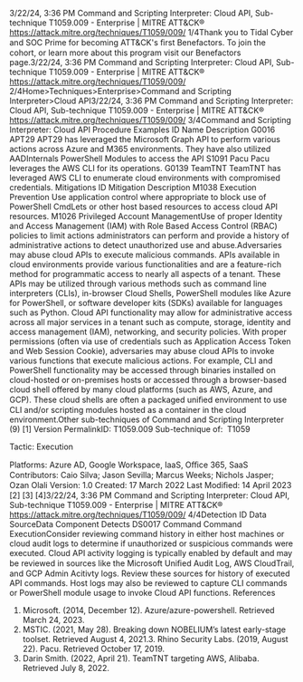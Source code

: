 3/22/24, 3:36 PM Command and Scripting Interpreter: Cloud API, Sub-technique T1059.009 - Enterprise | MITRE ATT&CK®
https://attack.mitre.org/techniques/T1059/009/ 1/4Thank you to Tidal Cyber and SOC Prime for becoming ATT&CK's ﬁrst Benefactors. To join the cohort, or learn more about this program visit our
Benefactors page.3/22/24, 3:36 PM Command and Scripting Interpreter: Cloud API, Sub-technique T1059.009 - Enterprise | MITRE ATT&CK®
https://attack.mitre.org/techniques/T1059/009/ 2/4Home>Techniques>Enterprise>Command and Scripting Interpreter>Cloud API3/22/24, 3:36 PM Command and Scripting Interpreter: Cloud API, Sub-technique T1059.009 - Enterprise | MITRE ATT&CK®
https://attack.mitre.org/techniques/T1059/009/ 3/4Command and Scripting Interpreter: Cloud API
Procedure Examples
ID Name Description
G0016 APT29 APT29 has leveraged the Microsoft Graph API to perform various actions across Azure and M365 environments.
They have also utilized AADInternals PowerShell Modules to access the API 
S1091 Pacu Pacu leverages the AWS CLI for its operations.
G0139 TeamTNT TeamTNT has leveraged AWS CLI to enumerate cloud environments with compromised credentials.
Mitigations
ID Mitigation Description
M1038 Execution Prevention Use application control where appropriate to block use of PowerShell CmdLets or other host based
resources to access cloud API resources.
M1026 Privileged Account
ManagementUse of proper Identity and Access Management (IAM) with Role Based Access Control (RBAC)
policies to limit actions administrators can perform and provide a history of administrative actions to
detect unauthorized use and abuse.Adversaries may abuse cloud APIs to execute malicious commands. APIs available in cloud environments provide various functionalities
and are a feature-rich method for programmatic access to nearly all aspects of a tenant. These APIs may be utilized through various
methods such as command line interpreters (CLIs), in-browser Cloud Shells, PowerShell modules like Azure for PowerShell, or software
developer kits (SDKs) available for languages such as Python.
Cloud API functionality may allow for administrative access across all major services in a tenant such as compute, storage, identity and
access management (IAM), networking, and security policies.
With proper permissions (often via use of credentials such as Application Access Token and Web Session Cookie), adversaries may abuse
cloud APIs to invoke various functions that execute malicious actions. For example, CLI and PowerShell functionality may be accessed
through binaries installed on cloud-hosted or on-premises hosts or accessed through a browser-based cloud shell offered by many cloud
platforms (such as AWS, Azure, and GCP). These cloud shells are often a packaged uniﬁed environment to use CLI and/or scripting modules
hosted as a container in the cloud environment.Other sub-techniques of Command and Scripting Interpreter (9)
[1]
Version PermalinkID: T1059.009
Sub-technique of:  T1059

Tactic: Execution

Platforms: Azure AD, Google Workspace, IaaS, Oﬃce 365, SaaS
Contributors: Caio Silva; Jason Sevilla; Marcus Weeks; Nichols Jasper; Ozan Olali
Version: 1.0
Created: 17 March 2022
Last Modiﬁed: 14 April 2023
[2]
[3]
[4]3/22/24, 3:36 PM Command and Scripting Interpreter: Cloud API, Sub-technique T1059.009 - Enterprise | MITRE ATT&CK®
https://attack.mitre.org/techniques/T1059/009/ 4/4Detection
ID Data SourceData Component Detects
DS0017 Command Command
ExecutionConsider reviewing command history in either host machines or cloud audit logs to determine
if unauthorized or suspicious commands were executed.
Cloud API activity logging is typically enabled by default and may be reviewed in sources like
the Microsoft Uniﬁed Audit Log, AWS CloudTrail, and GCP Admin Acitivty logs. Review these
sources for history of executed API commands. Host logs may also be reviewed to capture
CLI commands or PowerShell module usage to invoke Cloud API functions.
References
1. Microsoft. (2014, December 12). Azure/azure-powershell.
Retrieved March 24, 2023.
2. MSTIC. (2021, May 28). Breaking down NOBELIUM’s latest
early-stage toolset. Retrieved August 4, 2021.3. Rhino Security Labs. (2019, August 22). Pacu. Retrieved
October 17, 2019.
4. Darin Smith. (2022, April 21). TeamTNT targeting AWS,
Alibaba. Retrieved July 8, 2022.